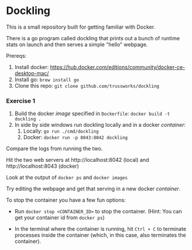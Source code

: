 Dockling
========

This is a small repository built for getting familiar with Docker. 

There is a go program called dockling that prints out a bunch of runtime stats on launch and then serves a simple "hello" webpage. 


Prereqs:

1. Install docker: https://hub.docker.com/editions/community/docker-ce-desktop-mac/
2. Install go: `brew install go`
2. Clone this repo: `git clone github.com/trussworks/dockling`


### Exercise 1

1. Build the docker _image_ specified in `Dockerfile`: `docker build -t dockling .`
2. In side by side windows run dockling locally and in a docker _container_:
	1. Locally: `go run ./cmd/dockling`
	2. Docker: `docker run -p 8043:8042 dockling`

Compare the logs from running the two.

Hit the two web servers at http://localhost:8042 (local) and http://localhost:8043 (docker)

Look at the output of `docker ps` and `docker images`


Try editing the webpage and get that serving in a new docker _container_.

To stop the container you have a few fun options:

- Run `docker stop <CONTAINER_ID>` to stop the container. 
(Hint: You can get your container id from `docker ps`)

- In the terminal where the container is running, hit `Ctrl + C` to terminate processes inside the container (which, in this case, also terminates the container).


